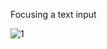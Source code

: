Focusing a text input 

![1](https://github.com/HannaFleming/FocusInput-useRef-React/assets/124400864/73ac8f38-2b0e-4eb9-a907-38e706e285ea)
